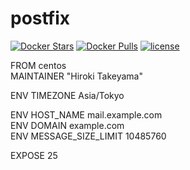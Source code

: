 # postfix
[![Docker Stars](https://img.shields.io/docker/stars/takeyamajp/postfix.svg?style=flat-square)](https://hub.docker.com/r/takeyamajp/postfix/)
[![Docker Pulls](https://img.shields.io/docker/pulls/takeyamajp/postfix.svg?style=flat-square)](https://hub.docker.com/r/takeyamajp/postfix/)
[![license](https://img.shields.io/github/license/u6k/plantuml-image-generator.svg)](https://github.com/u6k/plantuml-image-generator/blob/master/LICENSE)

FROM centos  
MAINTAINER "Hiroki Takeyama"

ENV TIMEZONE Asia/Tokyo

ENV HOST_NAME mail.example.com  
ENV DOMAIN example.com  
ENV MESSAGE_SIZE_LIMIT 10485760

EXPOSE 25
